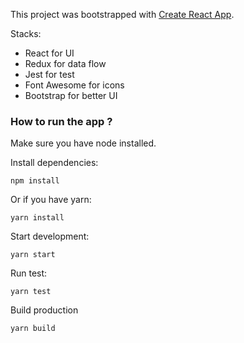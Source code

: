 This project was bootstrapped with [Create React App](https://github.com/facebookincubator/create-react-app).

Stacks: 

- React for UI
- Redux for data flow
- Jest for test
- Font Awesome for icons
- Bootstrap for better UI

### How to run the app ?
Make sure you have node installed.

Install dependencies: 

    npm install
    
Or if you have yarn:

    yarn install
    
Start development:

    yarn start
    
Run test:
    
    yarn test
    
Build production

    yarn build